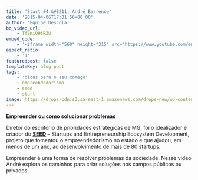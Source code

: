 ```yaml
---
title: 'Start #4 &#8211; André Barrence'
date: '2015-04-06T17:01:56+00:00'
author: 'Equipe Descola'
bd_video_url:
    - Tf7miQ9tRZU
embed_code:
    - '<iframe width="560" height="315" src="https://www.youtube.com/embed/Tf7miQ9tRZU" frameborder="0" allowfullscreen></iframe>'
aspect_ratio:
    - '1'
featuredpost: false
templateKey: blog-post
tags:
    - 'dicas para o seu começo'
    - empreendedorismo
    - seed
    - start
image: https://drops-cdn.s3.sa-east-1.amazonaws.com/drops-new/wp-content/uploads/2015/04/06170156/andre_barrence-150x150.png
---
```

**<span class="s1">Empreender ou como solucionar problemas</span>**

<span class="s1">Diretor do escritório de prioridades estratégicas de MG, foi o idealizador e criador do **[SEED](http://seed.mg.gov.br/)** – Startups and Entrepreneurship Ecosystem Development, projeto que fomentou o empreendedorismo no estado e que ajudou, em menos de um ano, ao desenvolvimento de mais de 80 startups.</span>

<span class="s1">Empreender é uma forma de resolver problemas da sociedade. Nesse vídeo André explora os caminhos para criar soluções nos campos públicos ou privados.</span>